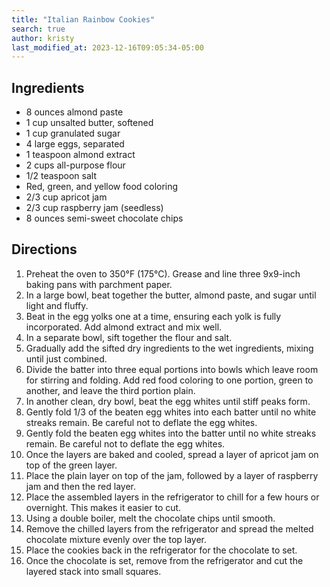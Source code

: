 ```yaml
---
title: "Italian Rainbow Cookies"
search: true
author: kristy
last_modified_at: 2023-12-16T09:05:34-05:00
---
```


## Ingredients

* 8 ounces almond paste
* 1 cup unsalted butter, softened
* 1 cup granulated sugar
* 4 large eggs, separated
* 1 teaspoon almond extract
* 2 cups all-purpose flour
* 1/2 teaspoon salt
* Red, green, and yellow food coloring
* 2/3 cup apricot jam
* 2/3 cup raspberry jam (seedless)
* 8 ounces semi-sweet chocolate chips

## Directions

1. Preheat the oven to 350°F (175°C). Grease and line three 9x9-inch baking pans with parchment paper.
2. In a large bowl, beat together the butter, almond paste, and sugar until light and fluffy.
3. Beat in the egg yolks one at a time, ensuring each yolk is fully incorporated. Add almond extract and mix well.
4. In a separate bowl, sift together the flour and salt.
5. Gradually add the sifted dry ingredients to the wet ingredients, mixing until just combined.
6. Divide the batter into three equal portions into bowls which leave room for stirring and folding. Add red food coloring to one portion, green to another, and leave the third portion plain.
7. In another clean, dry bowl, beat the egg whites until stiff peaks form.
8. Gently fold 1/3 of the beaten egg whites into each batter until no white streaks remain. Be careful not to deflate the egg whites.
9. Gently fold the beaten egg whites into the batter until no white streaks remain. Be careful not to deflate the egg whites.
10. Once the layers are baked and cooled, spread a layer of apricot jam on top of the green layer. 
11. Place the plain layer on top of the jam, followed by a layer of raspberry jam and then the red layer.
12. Place the assembled layers in the refrigerator to chill for a few hours or overnight. This makes it easier to cut.
13. Using a double boiler, melt the chocolate chips until smooth.
14. Remove the chilled layers from the refrigerator and spread the melted chocolate mixture evenly over the top layer.
15. Place the cookies back in the refrigerator for the chocolate to set.
16. Once the chocolate is set, remove from the refrigerator and cut the layered stack into small squares.